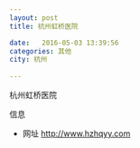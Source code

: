 ```yaml
--- 
layout: post 
title: 杭州虹桥医院

date:   2016-05-03 13:39:56 
categories: 其他  
city: 杭州
  
--- 
```

   
杭州虹桥医院

信息
 - 网址 http://www.hzhqyy.com


